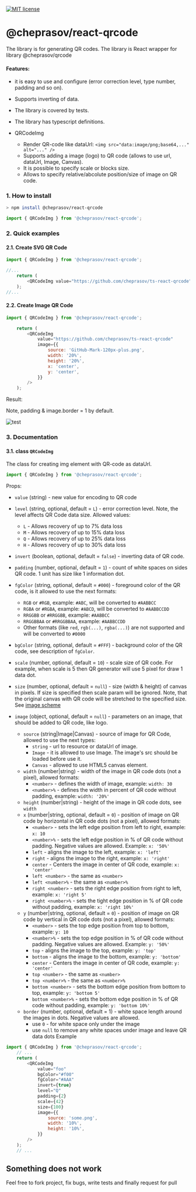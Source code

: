 [![MIT license](http://img.shields.io/badge/license-MIT-brightgreen.svg)](http://opensource.org/licenses/MIT)

@cheprasov/react-qrcode
=========

The library is for generating QR codes. The library is React wrapper for library @cheprasov/qrcode

#### Features:
- it is easy to use and configure (error correction level, type number, padding and so on).
- Supports inverting of data.
- The library is covered by tests.
- The library has typescript definitions.

- QRCodeImg
    - Render QR-code like dataUrl: `<img src="data:image/png;base64,..." alt="..." />`
    - Supports adding a image (logo) to QR code (allows to use url, dataUrl, Image, Canvas).
    - It is possible to specify scale or blocks size.
    - Allows to specify relative/abcolute position/size of image on QR code.

### 1. How to install

```bash
> npm install @cheprasov/react-qrcode
```

```javascript
import { QRCodeImg } from '@cheprasov/react-qrcode';
```

### 2. Quick examples

#### 2.1. Create SVG QR Code
```javascript
import { QRCodeImg } from '@cheprasov/react-qrcode';

//...
    return (
        <QRCodeImg value="https://github.com/cheprasov/ts-react-qrcode" />
    );
//...

```

#### 2.2. Create Image QR Code
```javascript
import { QRCodeImg } from '@cheprasov/react-qrcode';

    return (
        <QRCodeImg
            value="https://github.com/cheprasov/ts-react-qrcode"
            image={{
                source: 'GitHub-Mark-120px-plus.png',
                width: '20%',
                height: '20%',
                x: 'center',
                y: 'center',
            }}
        />
    );
```

Result:

Note, padding & image.border = 1 by default.

![test](https://raw.githubusercontent.com/cheprasov/js-qrcode/master/qrcode_scheme.png)

### 3. Documentation

#### 3.1. class `QRCodeImg`

The class for creating img element with QR-code as dataUrl.

```javascript
import { QRCodeImg } from '@cheprasov/react-qrcode';
```

Props:
- `value` (string) - new value for encoding to QR code
- `level` (string, optional, default = `L`) - error correction level. Note, the level affects QR Code data size. Allowed values:
    - `L` - Allows recovery of up to 7% data loss
    - `M` - Allows recovery of up to 15% data loss
    - `Q` - Allows recovery of up to 25% data loss
    - `H` - Allows recovery of up to 30% data loss

- `invert` (boolean, optional, default = `false`) - inverting data of QR code.
- `padding` (number, optional, default = `1`) - count of white spaces on sides QR code. 1 unit has size like 1 information dot.
- `fgColor` (string, optional, default = `#000`) - foreground color of the QR code, is it allowed to use the next formats:
    - `RGB` or `#RGB`, example: `#ABC`, will be converted to `#AABBCC`
    - `RGBA` or `#RGBA`, example: `#ABCD`, will be converted to `#AABBCCDD`
    - `RRGGBB` or `#RRGGBB`, example: `#AABBCC`
    - `RRGGBBAA` or `#RRGGBBAA`, example: `#AABBCCDD`
    - Other formats (like `red`, `rgb(...)`, `rgba(...)`) are not supported and will be converted to `#0000`
- `bgColor` (string, optional, default = `#FFF`) - background color of the QR code, see description of `fgColor`.
- `scale` (number, optional, default = `10`) - scale size of QR code. For example, when scale is 5 then QR generator will use 5 pixel for draw 1 data dot.
- `size` (number, optional, default = `null`) - size (width & height) of canvas in pixels. If size is specified then scale param will be ignored. Note, that the original canvas with QR code will be stretched to the specified size. See [image scheme](#23-qr-code-with-image)
- `image` (object, optional, default = `null`) - parameters on an image, that should be added to QR code, like logo.
    - `source` (string|Image|Canvas) - source of image for QR Code, allowed to use the next types:
        - `string` - url to resource or dataUrl of image.
        - `Image` - it is allowed to use Image. The image's src should be loaded before use it.
        - `Canvas` - allowed to use HTML5 canvas element.
    - `width` (number|string) - width of the image in QR code dots (not a pixel), allowed formats:
        - `<number>` - defines the width of image, example: `width: 30`
        - `<number>%` - defines the width in percent of QR code without padding, example: `width: '20%'`
    - `height` (number|string) - height of the image in QR code dots, see `width`
    - `x` (number|string, optional, default = `0`) - position of image on QR code by horizontal in QR code dots (not a pixel), allowed formats:
        - `<number>` - sets the left edge position from left to right, example: `x: 10`
        - `<number>%` - sets the left edge position in % of QR code without padding. Negative values are allowed. Example: `x: '50%'`
        - `left` -  aligns the image to the left, example: `x: 'left'`
        - `right` -  aligns the image to the right, example: `x: 'right'`
        - `center` - Centers the image in center of QR code,  example: `x: 'center'`
        - `left <number>` - the same as `<number>`
        - `left <number>%` - the same as `<number>%`
        - `right <number>` - sets the right edge position from right to left, example: `x: 'right 5'`
        - `right <number>%` - sets the tight edge position in % of QR code without padding, example: `x: 'right 10%'`
    - `y` (number|string, optional, default = `0`) - position of image on QR code by vertical in QR code dots (not a pixel), allowed formats:
        - `<number>` - sets the top edge position from top to bottom, example: `y: 10`
        - `<number>%` - sets the top edge position in % of QR code without padding. Negative values are allowed. Example: `y: '50%'`
        - `top` -  aligns the image to the top, example: `y: 'top'`
        - `bottom` -  aligns the image to the bottom, example: `y: 'bottom'`
        - `center` - Centers the image in center of QR code,  example: `y: 'center'`
        - `top <number>` - the same as `<number>`
        - `top <number>%` - the same as `<number>%`
        - `bottom <number>` - sets the bottom edge position from bottom to top, example: `y: 'bottom 5'`
        - `bottom <number>%` - sets the bottom edge position in % of QR code without padding, example: `y: 'bottom 10%'`
    - `border` (number, optional, default = 1) - white space length around the images in dots. Negative values are allowed.
        - use `0` - for white space only under the image
        - use `null` to remove any white spaces under image and leave QR data dots
Example
```javascript
import { QRCodeImg } from '@cheprasov/react-qrcode';
    // ...
    return (
        <QRCodeImg
            value="foo"
            bgColor="#f00"
            fgColor="#AAA"
            invert={true}
            level="Q"
            padding={2}
            scale={42}
            size={100}
            image={{
                source: 'some.png',
                width: '10%',
                height: '10%',
            }}
        />
    );
    // ...
```

## Something does not work

Feel free to fork project, fix bugs, write tests and finally request for pull
